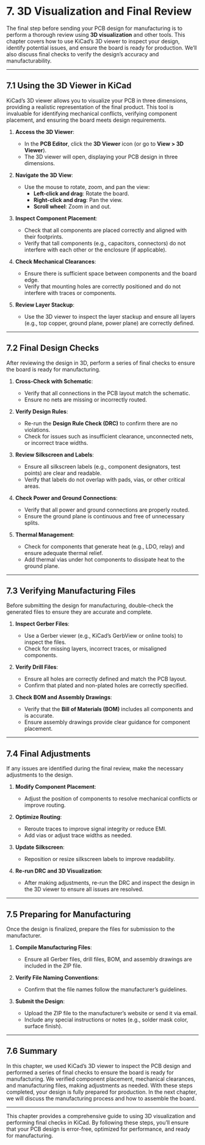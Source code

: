 # **7. 3D Visualization and Final Review**

The final step before sending your PCB design for manufacturing is to perform a thorough review using **3D visualization** and other tools. This chapter covers how to use KiCad’s 3D viewer to inspect your design, identify potential issues, and ensure the board is ready for production. We’ll also discuss final checks to verify the design’s accuracy and manufacturability.

---

## **7.1 Using the 3D Viewer in KiCad**
KiCad’s 3D viewer allows you to visualize your PCB in three dimensions, providing a realistic representation of the final product. This tool is invaluable for identifying mechanical conflicts, verifying component placement, and ensuring the board meets design requirements.

1. **Access the 3D Viewer**:
   - In the **PCB Editor**, click the **3D Viewer** icon (or go to **View > 3D Viewer**).
   - The 3D viewer will open, displaying your PCB design in three dimensions.

2. **Navigate the 3D View**:
   - Use the mouse to rotate, zoom, and pan the view:
     - **Left-click and drag**: Rotate the board.
     - **Right-click and drag**: Pan the view.
     - **Scroll wheel**: Zoom in and out.

3. **Inspect Component Placement**:
   - Check that all components are placed correctly and aligned with their footprints.
   - Verify that tall components (e.g., capacitors, connectors) do not interfere with each other or the enclosure (if applicable).

4. **Check Mechanical Clearances**:
   - Ensure there is sufficient space between components and the board edge.
   - Verify that mounting holes are correctly positioned and do not interfere with traces or components.

5. **Review Layer Stackup**:
   - Use the 3D viewer to inspect the layer stackup and ensure all layers (e.g., top copper, ground plane, power plane) are correctly defined.

---

## **7.2 Final Design Checks**
After reviewing the design in 3D, perform a series of final checks to ensure the board is ready for manufacturing.

1. **Cross-Check with Schematic**:
   - Verify that all connections in the PCB layout match the schematic.
   - Ensure no nets are missing or incorrectly routed.

2. **Verify Design Rules**:
   - Re-run the **Design Rule Check (DRC)** to confirm there are no violations.
   - Check for issues such as insufficient clearance, unconnected nets, or incorrect trace widths.

3. **Review Silkscreen and Labels**:
   - Ensure all silkscreen labels (e.g., component designators, test points) are clear and readable.
   - Verify that labels do not overlap with pads, vias, or other critical areas.

4. **Check Power and Ground Connections**:
   - Verify that all power and ground connections are properly routed.
   - Ensure the ground plane is continuous and free of unnecessary splits.

5. **Thermal Management**:
   - Check for components that generate heat (e.g., LDO, relay) and ensure adequate thermal relief.
   - Add thermal vias under hot components to dissipate heat to the ground plane.

---

## **7.3 Verifying Manufacturing Files**
Before submitting the design for manufacturing, double-check the generated files to ensure they are accurate and complete.

1. **Inspect Gerber Files**:
   - Use a Gerber viewer (e.g., KiCad’s GerbView or online tools) to inspect the files.
   - Check for missing layers, incorrect traces, or misaligned components.

2. **Verify Drill Files**:
   - Ensure all holes are correctly defined and match the PCB layout.
   - Confirm that plated and non-plated holes are correctly specified.

3. **Check BOM and Assembly Drawings**:
   - Verify that the **Bill of Materials (BOM)** includes all components and is accurate.
   - Ensure assembly drawings provide clear guidance for component placement.

---

## **7.4 Final Adjustments**
If any issues are identified during the final review, make the necessary adjustments to the design.

1. **Modify Component Placement**:
   - Adjust the position of components to resolve mechanical conflicts or improve routing.

2. **Optimize Routing**:
   - Reroute traces to improve signal integrity or reduce EMI.
   - Add vias or adjust trace widths as needed.

3. **Update Silkscreen**:
   - Reposition or resize silkscreen labels to improve readability.

4. **Re-run DRC and 3D Visualization**:
   - After making adjustments, re-run the DRC and inspect the design in the 3D viewer to ensure all issues are resolved.

---

## **7.5 Preparing for Manufacturing**
Once the design is finalized, prepare the files for submission to the manufacturer.

1. **Compile Manufacturing Files**:
   - Ensure all Gerber files, drill files, BOM, and assembly drawings are included in the ZIP file.

2. **Verify File Naming Conventions**:
   - Confirm that the file names follow the manufacturer’s guidelines.

3. **Submit the Design**:
   - Upload the ZIP file to the manufacturer’s website or send it via email.
   - Include any special instructions or notes (e.g., solder mask color, surface finish).

---

## **7.6 Summary**
In this chapter, we used KiCad’s 3D viewer to inspect the PCB design and performed a series of final checks to ensure the board is ready for manufacturing. We verified component placement, mechanical clearances, and manufacturing files, making adjustments as needed. With these steps completed, your design is fully prepared for production. In the next chapter, we will discuss the manufacturing process and how to assemble the board.

---

This chapter provides a comprehensive guide to using 3D visualization and performing final checks in KiCad. By following these steps, you’ll ensure that your PCB design is error-free, optimized for performance, and ready for manufacturing.